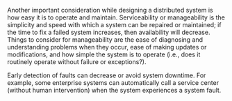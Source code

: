 Another important consideration while designing a distributed system is how
easy it is to operate and maintain. Serviceability or manageability is the
simplicity and speed with which a system can be repaired or maintained; if the
time to fix a failed system increases, then availability will decrease. Things
to consider for manageability are the ease of diagnosing and understanding
problems when they occur, ease of making updates or modifications, and how
simple the system is to operate (i.e., does it routinely operate without
failure or exceptions?).

Early detection of faults can decrease or avoid system downtime. For example,
some enterprise systems can automatically call a service center (without human
intervention) when the system experiences a system fault.
